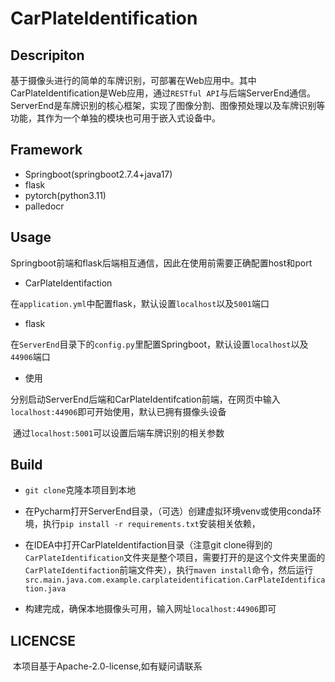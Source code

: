 # CarPlateIdentification

## Descripiton

​	基于摄像头进行的简单的车牌识别，可部署在Web应用中。其中CarPlateIdentification是Web应用，通过`RESTful API`与后端ServerEnd通信。ServerEnd是车牌识别的核心框架，实现了图像分割、图像预处理以及车牌识别等功能，其作为一个单独的模块也可用于嵌入式设备中。


## Framework

- Springboot(springboot2.7.4+java17)
- flask
- pytorch(python3.11)
- palledocr

## Usage

​	Springboot前端和flask后端相互通信，因此在使用前需要正确配置host和port
- CarPlateIdentifaction
  

​	在`application.yml`中配置flask，默认设置`localhost`以及`5001`端口

- flask
  

​	在`ServerEnd`目录下的`config.py`里配置Springboot，默认设置`localhost`以及`44906`端口

- 使用

​	分别启动ServerEnd后端和CarPlateIdentifcation前端，在网页中输入`localhost:44906`即可开始使用，默认已拥有摄像头设备

​	通过`localhost:5001`可以设置后端车牌识别的相关参数

## Build

- `git clone`克隆本项目到本地

- 在Pycharm打开ServerEnd目录，（可选）创建虚拟环境venv或使用conda环境，执行`pip install -r requirements.txt`安装相关依赖，

- 在IDEA中打开CarPlateIdentifaction目录（注意git clone得到的`CarPlateIdentification`文件夹是整个项目，需要打开的是这个文件夹里面的`CarPlateIdentifaction`前端文件夹），执行`maven install`命令，然后运行`src.main.java.com.example.carplateidentification.CarPlateIdentification.java`
- 构建完成，确保本地摄像头可用，输入网址`localhost:44906`即可

## LICENCSE

​	本项目基于Apache-2.0-license,如有疑问请联系

